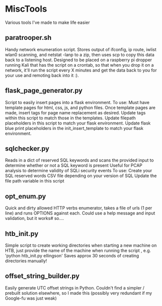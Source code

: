 # MiscTools
Various tools I've made to make life easier

## paratrooper.sh
Handy network enumeration script. Stores output of ifconfig, ip route, iwlist wlan0 scanning, and netstat -lanp to a zip, then uses scp to copy this data back to a listening host. Designed to be placed on a raspberry pi dropper running Kali that has the script on a crontab, so that when you drop it on a network, it'll run the script every X minutes and get the data back to you for your use and remoting back into it :).

## flask_page_generator.py
Script to easily insert pages into a flask environment.
To use:
Must have template pages for html, css, js, and python files.
Once template pages are made, insert tags for page name replacement as desired.
Update tags within this script to match those in the templates.
Update filepath placeholders in this script to match your flask environment.
Update flask blue print placeholders in the init_insert_template to match your flask environment.

## sqlchecker.py
Reads in a dict of reserved SQL keywords and scans the provided input to determine whether or not a SQL keyword is present
Useful for PCAP analysis to determine validity of SQLi security events
To use:
	Create your SQL reserved words CSV file depending on your version of SQL
	Update the file path variable in this script
	
## opt_enum.py
Quick and dirty allowed HTTP verbs enumerator, takes a file of urls (1 per line) and runs OPTIONS against each. Could use a help message and input validation, but it works# so....

## htb_init.py
Simple script to create working directories when starting a new machine on HTB, just provide the name of the machine when running the script , e.g. 'python htb_init.py ellingson'  Saves approx 30 seconds of creating directories manually! 

## offset_string_builder.py
Easily generate UTC offset strings in Python. Couldn't find a simpler / prebuilt solution elsewhere, so I made this (possibly very redundant if my Google-fu was just weak)
